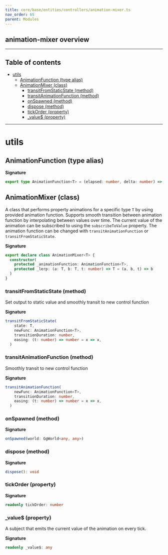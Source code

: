 ```yaml
---
title: core/base/entities/controllers/animation-mixer.ts
nav_order: 65
parent: Modules
---
```


## animation-mixer overview

---

<h2 class="text-delta">Table of contents</h2>

- [utils](#utils)
  - [AnimationFunction (type alias)](#animationfunction-type-alias)
  - [AnimationMixer (class)](#animationmixer-class)
    - [transitFromStaticState (method)](#transitfromstaticstate-method)
    - [transitAnimationFunction (method)](#transitanimationfunction-method)
    - [onSpawned (method)](#onspawned-method)
    - [dispose (method)](#dispose-method)
    - [tickOrder (property)](#tickorder-property)
    - [\_value$ (property)](#_value-property)

---

# utils

## AnimationFunction (type alias)

**Signature**

```ts
export type AnimationFunction<T> = (elapsed: number, delta: number) => T
```

## AnimationMixer (class)

A class that performs property animations for a specific type `T` by using provided animation function.
Supports smooth transition between animation function by interpolating between values over time.
The current value of the animation can be subscribed to using the `subscribeToValue` property.
The animation function can be changed with `transitAnimationFunction` or `transitFromStaticState`.

**Signature**

```ts
export declare class AnimationMixer<T> {
  constructor(
    protected _animationFunction: AnimationFunction<T>,
    protected _lerp: (a: T, b: T, t: number) => T = (a, b, t) => b
  )
}
```

### transitFromStaticState (method)

Set output to static value and smoothly transit to new control function

**Signature**

```ts
transitFromStaticState(
    state: T,
    newFunc: AnimationFunction<T>,
    transitionDuration: number,
    easing: (t: number) => number = x => x,
  )
```

### transitAnimationFunction (method)

Smoothly transit to new control function

**Signature**

```ts
transitAnimationFunction(
    newFunc: AnimationFunction<T>,
    transitionDuration: number,
    easing: (t: number) => number = x => x,
  )
```

### onSpawned (method)

**Signature**

```ts
onSpawned(world: GgWorld<any, any>)
```

### dispose (method)

**Signature**

```ts
dispose(): void
```

### tickOrder (property)

**Signature**

```ts
readonly tickOrder: number
```

### \_value$ (property)

A subject that emits the current value of the animation on every tick.

**Signature**

```ts
readonly _value$: any
```
